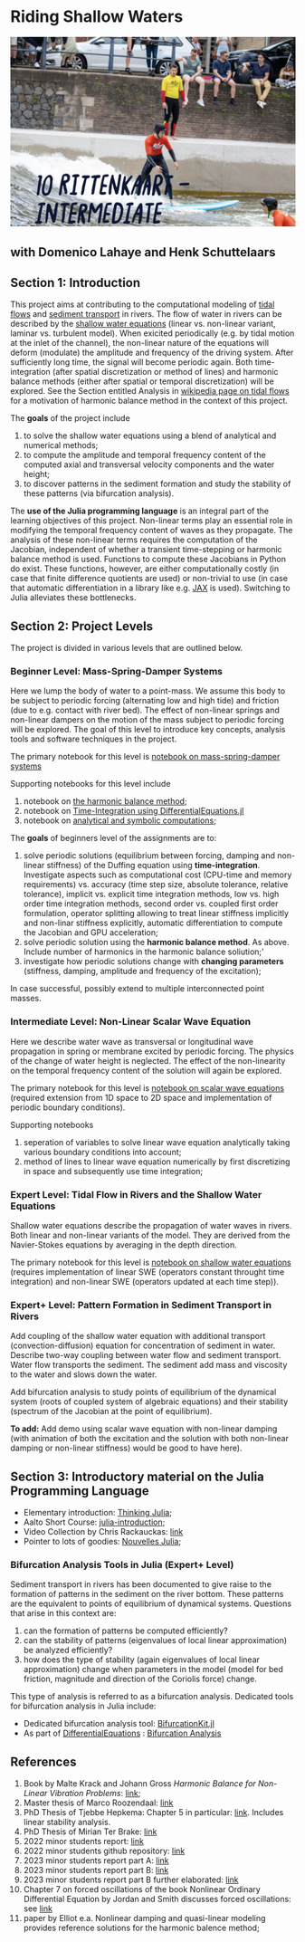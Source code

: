 # Riding Shallow Waters 

<div>
<img src="./riding-shallow-waters.png" width=600 /> 
</div>


## with Domenico Lahaye and Henk Schuttelaars 

## Section 1: Introduction 

This project aims at contributing to the computational modeling of [tidal flows](https://en.wikipedia.org/wiki/Tide#Current) and [sediment transport](https://en.wikipedia.org/wiki/Sediment_transport) in rivers. The flow of water in rivers can be described by the [shallow water equations](https://en.wikipedia.org/wiki/Shallow_water_equations) (linear vs. non-linear variant, laminar vs. turbulent model). When exicited periodically (e.g. by tidal motion at the inlet of the channel), the non-linear nature of the equations will deform (modulate) the amplitude and frequency of the driving system. After sufficiently long time, the signal will become periodic again. Both time-integration (after spatial discretization or method of lines) and harmonic balance methods (either after spatial or temporal discretization) will be explored. See the Section entitled Analysis in [wikipedia page on tidal flows](https://en.wikipedia.org/wiki/Tide#Current) for a motivation of harmonic balance method in the context of this project. 

The <b>goals</b> of the project include 
1. to solve the shallow water equations using a blend of analytical and numerical methods;   
2. to compute the amplitude and temporal frequency content of the computed axial and transversal velocity components and the water height;
3. to discover patterns in the sediment formation and study the stability of these patterns (via bifurcation analysis).

The <b>use of the Julia programming language</b> is an integral part of the learning objectives of this project. Non-linear terms play an essential role in modifying the temporal frequency content of waves as they propagate. The analysis of these non-linear terms requires the computation of the Jacobian, independent of whether a transient time-stepping or harmonic balance method is used. Functions to compute these Jacobians in Python do exist. These functions, however, are either computationally costly (in case that finite difference quotients are used) or non-trivial to use (in case that automatic differentiation in a library like e.g. [JAX](https://jax.readthedocs.io/en/latest/quickstart.html) is used). Switching to Julia alleviates these bottlenecks. 
 
## Section 2: Project Levels 

The project is divided in various levels that are outlined below.

### Beginner Level: Mass-Spring-Damper Systems 

Here we lump the body of water to a point-mass. We assume this body to be subject to periodic forcing (alternating low and high tide) and friction (due to e.g. contact with river bed). The effect of non-linear springs and non-linear dampers on the motion of the mass subject to periodic forcing will be explored. The goal of this level to introduce key concepts, analysis tools and software techniques in the project.

The primary notebook for this level is [notebook on mass-spring-damper systems](./mass-spring-damper-systems.ipynb)

Supporting notebooks for this level include
1. notebook on [the harmonic balance method](./harmonic_balance_method.ipynb);
2. notebook on [Time-Integration using DifferentialEquations.jl](https://github.com/ziolai/software/blob/master/intro_ode.ipynb)
3. notebook on [analytical and symbolic computations](./analytical_symbolic_computations.ipynb);  

The <b>goals</b> of beginners level of the assignments are to: 
1. solve periodic solutions (equilibrium between forcing, damping and non-linear stiffness) of the Duffing equation using <b>time-integration</b>. Investigate aspects such as computational cost (CPU-time and memory requirements) vs. accuracy (time step size, absolute tolerance, relative tolerance), implicit vs. explicit time integration methods, low vs. high order time integration methods, second order vs. coupled first order formulation, operator splitting allowing to treat linear stiffness implicitly and non-linar stiffness explicitly, automatic differentiation to compute the Jacobian and GPU acceleration;
2. solve periodic solution using the <b>harmonic balance method</b>. As above. Include number of harmonics in the harmonic balance soliution;' 
3. investigate how periodic solutions change with <b>changing parameters</b> (stiffness, damping, amplitude and frequency of the excitation); 

In case successful, possibly extend to multiple interconnected point masses. 

### Intermediate Level: Non-Linear Scalar Wave Equation 

Here we describe water wave as transversal or longitudinal wave propagation in spring or membrane excited by periodic forcing. The physics of the change of water height is neglected. The effect of the non-linearity on the temporal frequency content of the solution will again be explored. 

The primary notebook for this level is [notebook on scalar wave equations](./scalar-wave-equation.ipynb) (required extension from 1D space to 2D space and implementation of periodic boundary conditions). 

Supporting notebooks
1. seperation of variables to solve linear wave equation analytically taking various boundary conditions into account; 
2. method of lines to linear wave equation numerically by first discretizing in space and subsequently use time integration; 


### Expert Level: Tidal Flow in Rivers and the Shallow Water Equations 

Shallow water equations describe the propagation of water waves in rivers. Both linear and non-linear variants of the model. They are derived from the Navier-Stokes equations by averaging in the depth direction. 

The primary notebook for this level is [notebook on shallow water equations](./shallow-water-equations.ipynb) (requires implementation of linear SWE (operators constant throught time integration) and non-linear SWE (operators updated at each time step)). 

### Expert+ Level: Pattern Formation in Sediment Transport in Rivers 

Add coupling of the shallow water equation with additional transport (convection-diffusion) equation for concentration of sediment in water. Describe two-way coupling between water flow and sediment transport. Water flow transports the sediment. The sediment add mass and viscosity to the water and slows down the water.    

Add bifurcation analysis to study points of equilibrium of the dynamical system (roots of coupled system of algebraic equations) and their stability (spectrum of the Jacobian at the point of equilibrium). 

<b>To add:</b> Add demo using scalar wave equation with non-linear damping (with animation of both the excitation and the solution with both non-linear damping or non-linear stiffness) would be good to have here).

## Section 3: Introductory material on the Julia Programming Language

- Elementary introduction: [Thinking Julia](https://benlauwens.github.io/ThinkJulia.jl/latest/book.html);
- Aalto Short Course: [julia-introduction](https://github.com/AaltoRSE/julia-introduction); 
- Video Collection by Chris Rackauckas: [link](https://www.youtube.com/playlist?list=PLCAl7tjCwWyGjdzOOnlbGnVNZk0kB8VSa) 
- Pointer to lots of goodies: [Nouvelles Julia](https://pnavaro.github.io/NouvellesJulia/pages/2022_03.html);

### Bifurcation Analysis Tools in Julia (Expert+ Level)

Sediment transport in rivers has been documented to give raise to the formation of patterns in the sediment on the river bottom. These patterns are the equivalent to points of equilibrium of dynamical systems. Questions that arise in this context are: 
1. can the formation of patterns be computed efficiently?
2. can the stability of patterns (eigenvalues of local linear approximation) be analyzed efficiently? 
3. how does the type of stability (again eigenvalues of local linear approximation) change when parameters in the model (model for bed friction, magnitude and direction of the Coriolis force) change. 

This type of analysis is referred to as a bifurcation analysis. Dedicated tools for bifurcation analysis in Julia include: 
- Dedicated bifurcation analysis tool: [BifurcationKit.jl](https://github.com/bifurcationkit/BifurcationKit.jl)
- As part of [DifferentialEquations](https://diffeq.sciml.ai/stable/) : [Bifurcation Analysis](https://diffeq.sciml.ai/stable/analysis/bifurcation/) 

## References 

1. Book by Malte Krack and Johann Gross <i>Harmonic Balance for Non-Linear Vibration Problems</i>: [link](https://mega.nz/file/fYFWxQBT#OzIjwMd56nQDBzOeJ1VdSAWIO6i3dWuzUw4qnsFCQHs); 
2. Master thesis of Marco Roozendaal: [link](https://repository.tudelft.nl/islandora/object/uuid%3Aedc2ffd6-00fd-4cd6-883b-13b14528cb72?collection=education) 
3. PhD Thesis of Tjebbe Hepkema: Chapter 5 in particular: [link](https://mega.nz/file/nMF2DaDA#W-nuZ_LKQkcN8x-dZiXY4VD1gNRiTzf46RH0RQCEP9E). Includes linear stability analysis. 
4. PhD Thesis of Mirian Ter Brake: [link](https://repository.tudelft.nl/islandora/object/uuid:5cfcad13-0140-4ecc-a61b-217191b7611f?collection=research)
5. 2022 minor students report: [link](https://mega.nz/file/zMVySRYS#Pojfaiy0OrE1bncgTiRftYnuLzmDgiZM4t_xEneQSGQ)
6. 2022 minor students github repository: [link](https://github.com/victoriayuechen/Nonlinear-tidal-bars)
7. 2023 minor students report part A: [link](https://mega.nz/file/CMkn3KaK#F0VkA8qduoqYQhuUdhllTsHJSetERdP6oF2yeszb7gg)
8. 2023 minor students report part B: [link](https://mega.nz/file/LMUElTzK#phkzaRSQ2uu-eSgxM-pS2zGq7ASQ96GhOG1myYRJabg)
9. 2023 minor students report part B further elaborated: [link](https://mega.nz/file/bcVilJSb#l7eQk-9NWH-ICmZ3u886W8vn3Ds7jheNu6q4xqjSkZs)
10. Chapter 7 on forced oscillations of the book Nonlinear Ordinary Differential Equation by Jordan and Smith discusses forced oscillations: see [link](https://www.google.nl/books/edition/Nonlinear_Ordinary_Differential_Equation/ewtREAAAQBAJ?hl=en&gbpv=1&dq=Jordan+smith+nonlinear+ordinary+differential+equations&printsec=frontcover)
11. paper by Elliot e.a. Nonlinear damping and quasi-linear modeling provides reference solutions for the harmonic balence method;


```julia

```
